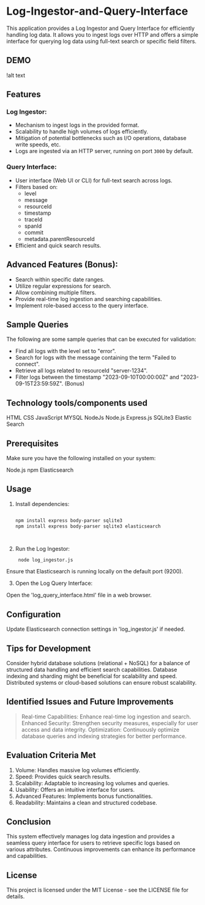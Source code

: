 # Log-Ingestor-and-Query-Interface

This application provides a Log Ingestor and Query Interface for efficiently handling log data. It allows you to ingest logs over HTTP and offers a simple interface for querying log data using full-text search or specific field filters.


## DEMO
!alt text


## Features

### Log Ingestor:

- Mechanism to ingest logs in the provided format.
- Scalability to handle high volumes of logs efficiently.
- Mitigation of potential bottlenecks such as I/O operations, database write speeds, etc.
- Logs are ingested via an HTTP server, running on port `3000` by default.

### Query Interface:

- User interface (Web UI or CLI) for full-text search across logs.
- Filters based on:
  - level
  - message
  - resourceId
  - timestamp
  - traceId
  - spanId
  - commit
  - metadata.parentResourceId
- Efficient and quick search results.

## Advanced Features (Bonus):

- Search within specific date ranges.
- Utilize regular expressions for search.
- Allow combining multiple filters.
- Provide real-time log ingestion and searching capabilities.
- Implement role-based access to the query interface.

## Sample Queries

The following are some sample queries that can be executed for validation:

- Find all logs with the level set to "error".
- Search for logs with the message containing the term "Failed to connect".
- Retrieve all logs related to resourceId "server-1234".
- Filter logs between the timestamp "2023-09-10T00:00:00Z" and "2023-09-15T23:59:59Z". (Bonus)

## Technology tools/components used
   HTML
   CSS
   JavaScript
   MYSQL
   NodeJs
   Node.js 
   Express.js
   SQLite3
   Elastic Search


## Prerequisites
Make sure you have the following installed on your system:

   Node.js
   npm
   Elasticsearch


## Usage

1. Install dependencies:

   ```bash
   
   npm install express body-parser sqlite3
   npm install express body-parser sqlite3 elasticsearch




2. Run the Log Ingestor:
    ```bash
     node log_ingestor.js

Ensure that Elasticsearch is running locally on the default port (9200).

3. Open the Log Query Interface:

Open the 'log_query_interface.html' file in a web browser.

## Configuration
Update Elasticsearch connection settings in 'log_ingestor.js' if needed.
## Tips for Development
Consider hybrid database solutions (relational + NoSQL) for a balance of structured data handling and efficient search capabilities.
Database indexing and sharding might be beneficial for scalability and speed.
Distributed systems or cloud-based solutions can ensure robust scalability.


## Identified Issues and Future Improvements
> Real-time Capabilities: Enhance real-time log ingestion and search.
> Enhanced Security: Strengthen security measures, especially for user access and data integrity.
> Optimization: Continuously optimize database queries and indexing strategies for better performance.
## Evaluation Criteria Met
1. Volume: Handles massive log volumes efficiently.
2. Speed: Provides quick search results.
3. Scalability: Adaptable to increasing log volumes and queries.
4. Usability: Offers an intuitive interface for users.
5. Advanced Features: Implements bonus functionalities.
6. Readability: Maintains a clean and structured codebase.
## Conclusion
This system effectively manages log data ingestion and provides a seamless query interface for users to retrieve specific logs based on various attributes. Continuous improvements can enhance its performance and capabilities.

## License
This project is licensed under the MIT License - see the LICENSE file for details.
